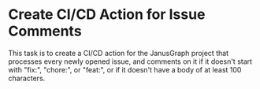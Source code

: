 # Create CI/CD Action for Issue Comments

This task is to create a CI/CD action for the JanusGraph project that processes every newly opened issue, and comments on it if it doesn't start with "fix:", "chore:", or "feat:", or if it doesn't have a body of at least 100 characters.
